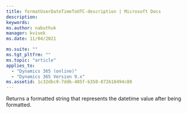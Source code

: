 ```yaml
---
title: formatUserDateTimeToUTC-description | Microsoft Docs
description:
keywords:
ms.author: nabuthuk
manager: kvivek
ms.date: 11/04/2021

ms.suite: ""
ms.tgt_pltfrm: ""
ms.topic: "article"
applies_to:
  - "Dynamics 365 (online)"
  - "Dynamics 365 Version 9.x"
ms.assetid: 1c32dbc9-7ddb-405f-b350-872b18494c80
---
```


Returns a formatted string that represents the datetime value after being formatted.
